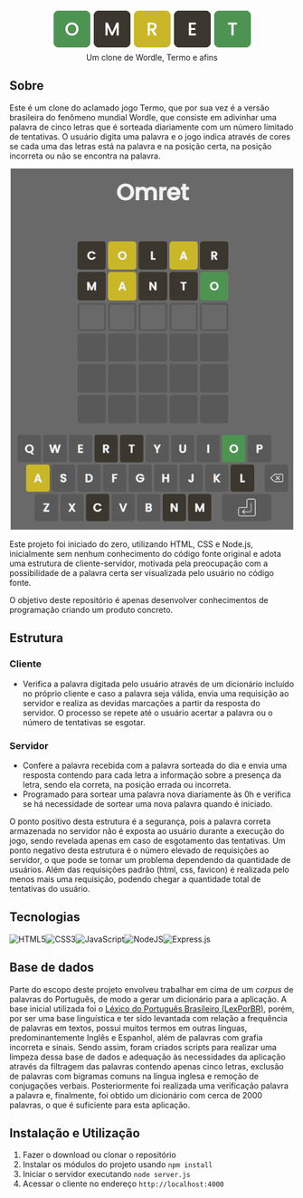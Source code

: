 <figure align="center">
<img src="./.github/omret.png" alt="Omret">
<figcaption>Um clone de Wordle, Termo e afins<figcaption>
</figure>

## Sobre

Este é um clone do aclamado jogo Termo, que por sua vez é a versão brasileira do fenômeno mundial Wordle, que consiste em adivinhar uma palavra de cinco letras que é sorteada diariamente com um número limitado de tentativas. O usuário digita uma palavra e o jogo indica através de cores se cada uma das letras está na palavra e na posição certa, na posição incorreta ou não se encontra na palavra.

<div align="center"><img src="./.github/01.png" alt="exemplo de tela do jogo" width="500px"></img></div>

Este projeto foi iniciado do zero, utilizando HTML, CSS e Node.js, inicialmente sem nenhum conhecimento do código fonte original e adota uma estrutura de cliente-servidor, motivada pela preocupação com a possibilidade de a palavra certa ser visualizada pelo usuário no código fonte.

O objetivo deste repositório é apenas desenvolver conhecimentos de programação criando um produto concreto.

## Estrutura

### Cliente
- Verifica a palavra digitada pelo usuário através de um dicionário incluído no próprio cliente e caso a palavra seja válida, envia uma requisição ao servidor e realiza as devidas marcações a partir da resposta do servidor. O processo se repete até o usuário acertar a palavra ou o número de tentativas se esgotar.

### Servidor 
- Confere a palavra recebida com a palavra sorteada do dia e envia uma resposta contendo para cada letra a informação sobre a presença da letra, sendo ela correta, na posição errada ou incorreta.
- Programado para sortear uma palavra nova diariamente às 0h e verifica se há necessidade de sortear uma nova palavra quando é iniciado.

O ponto positivo desta estrutura é a segurança, pois a palavra correta armazenada no servidor não é exposta ao usuário durante a execução do jogo, sendo revelada apenas em caso de esgotamento das tentativas.
Um ponto negativo desta estrutura é o número elevado de requisições ao servidor, o que pode se tornar um problema dependendo da quantidade de usuários. Além das requisições padrão (html, css, favicon) é realizada pelo menos mais uma requisição, podendo chegar a quantidade total de tentativas do usuário.

## Tecnologias
![HTML5](https://img.shields.io/badge/html5-%23E34F26.svg?style=for-the-badge&logo=html5&logoColor=white)![CSS3](https://img.shields.io/badge/css3-%231572B6.svg?style=for-the-badge&logo=css3&logoColor=white)![JavaScript](https://img.shields.io/badge/javascript-%23323330.svg?style=for-the-badge&logo=javascript&logoColor=%23F7DF1E)![NodeJS](https://img.shields.io/badge/node.js-6DA55F?style=for-the-badge&logo=node.js&logoColor=white)![Express.js](https://img.shields.io/badge/express.js-%23404d59.svg?style=for-the-badge&logo=express&logoColor=%2361DAFB)

## Base de dados
Parte do escopo deste projeto envolveu trabalhar em cima de um _corpus_ de palavras do Português, de modo a gerar um dicionário para a aplicação. A base inicial utilizada foi o [Léxico do Português Brasileiro (LexPorBR)](http://www.lexicodoportugues.com/), porém, por ser uma base linguística e ter sido levantada com relação a frequência de palavras em textos, possui muitos termos em outras línguas, predominantemente Inglês e Espanhol, além de palavras com grafia incorreta e sinais. Sendo assim, foram criados scripts para realizar uma limpeza dessa base de dados e adequação às necessidades da aplicação através da filtragem das palavras contendo apenas cinco letras, exclusão de palavras com bigramas comuns na língua inglesa e remoção de conjugações verbais. Posteriormente foi realizada uma verificação palavra a palavra e, finalmente, foi obtido um dicionário com cerca de 2000 palavras, o que é suficiente para esta aplicação.

## Instalação e Utilização
1. Fazer o download ou clonar o repositório
2. Instalar os módulos do projeto usando <code>npm install</code>
3. Iniciar o servidor executando <code>node server.js</code>
4. Acessar o cliente no endereço <code>http://localhost:4000</code>
